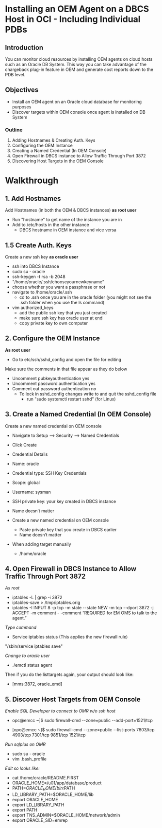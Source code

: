 # Installing an OEM Agent on a DBCS Host in OCI - Including Individual PDBs 

## Introduction
You can monitor cloud resources by installing OEM agents on cloud hosts such as an Oracle DB System. This way you can take advantage of the chargeback plug-in feature in OEM and generate cost reports down to the PDB level.

## Objectives
* Install an OEM agent on an Oracle cloud database for monitoring purposes
* Discover targets within OEM console once agent is installed on DB System

### Outline
1. Adding Hostnames & Creating Auth. Keys
2. Configuring the OEM Instance
3. Creating a Named Credential (In OEM Console)
4. Open Firewall in DBCS instance to Allow Traffic Through Port 3872
5. Discovering Host Targets in the OEM Console

# Walkthrough

## 1. Add Hostnames
Add Hostnames (in both the OEM & DBCS instances) **as root user**

* Run "hostname" to get name of the instance you are in
* Add to /etc/hosts in the other instance
  * DBCS hostname in OEM instance and vice versa

## 1.5 Create Auth. Keys

Create a new ssh key **as oracle user**

* ssh into DBCS Instance
* sudo su - oracle
* ssh-keygen -t rsa -b 2048
* "/home/oracle/.ssh/chooseyournewkeyname"
* choose whether you want a passphrase or not
* navigate to /home/oracle/.ssh
  * cd to .ssh once you are in the oracle folder (you might not see the .ssh folder when you use the ls command)
* vim authorized_keys
  * add the public ssh key that you just created
  * make sure ssh key has oracle user at end
  * copy private key to own computer

## 2. Configure the OEM Instance

**As root user**
* Go to etc/ssh/sshd_config and open the file for editing

Make sure the comments in that file appear as they do below
* Uncomment pubkeyauthentication yes 
* Uncomment password authentication yes
* Comment out password authentication no
  * To lock in sshd_config changes write to and quit the sshd_config file
    * run "sudo systemctl restart sshd" (for Linux)

## 3. Create a Named Credential (In OEM Console)
Create a new named credential on OEM console

* Navigate to Setup —> Security —> Named Credentials
* Click Create
* Credential Details
 * Name: oracle
 * Credential type: SSH Key Credentials
 * Scope: global
 * Username: sysman
 * SSH private key: your key created in DBCS instance
* Name doesn’t matter





* Create a new named credential on OEM console
  * Paste private key that you create in DBCS earlier
  * Name doesn’t matter
* When adding target manually
  * /home/oracle


## 4. Open Firewall in DBCS Instance to Allow Traffic Through Port 3872

*As root*

* iptables -L | grep -i 3872
* iptables-save > /tmp/iptables.orig
* iptables -I INPUT 8 -p tcp -m state --state NEW -m tcp --dport 3872 -j ACCEPT -m comment - -comment “REQUIRED for EM OMS to talk to the agent.” 
 
*Type command*
* Service iptables status (This applies the new firewall rule)
 
 "/sbin/service iptables save"

*Change to oracle user*
* ./emctl status agent

Then if you do the listtargets again, your output should look like:
* [mms:3872, oracle_emd]

## 5. Discover Host Targets from OEM Console

*Enable SQL Developer to connect to OMR w/o ssh host*
* opc@emcc ~]$ sudo firewall-cmd --zone=public --add-port=1521/tcp

* [opc@emcc ~]$ sudo firewall-cmd --zone=public --list-ports
7803/tcp 4903/tcp 7301/tcp 9851/tcp 1521/tcp

*Run sqlplus on OMR*
* sudo su - oracle
* vim .bash_profile

*Edit so looks like:*
* cat /home/oracle/README.FIRST
* ORACLE_HOME=/u01/app/database/product
* PATH=$ORACLE_HOME/bin:$PATH
* LD_LIBRARY_PATH=$ORACLE_HOME/lib
* export ORACLE_HOME
* export LD_LIBRARY_PATH
* export PATH
* export TNS_ADMIN=$ORACLE_HOME/network/admin
* export ORACLE_SID=emrep
